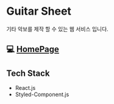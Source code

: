 # Guitar Sheet
기타 악보를 제작 할 수 있는 웹 서비스 입니다.

## :computer: [HomePage](https://choiyongwon.github.io/GuitarSheet/index.html)

## Tech Stack
* React.js
* Styled-Component.js